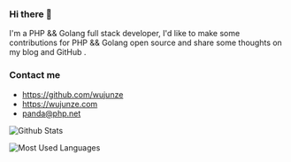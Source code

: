 ### Hi there 👋

<!--
**wujunze/wujunze** is a ✨ _special_ ✨ repository because its `README.md` (this file) appears on your GitHub profile.

Here are some ideas to get you started:

- 🔭 I’m currently working on ...
- 🌱 I’m currently learning ...
- 👯 I’m looking to collaborate on ...
- 🤔 I’m looking for help with ...
- 💬 Ask me about ...
- 📫 How to reach me: ...
- 😄 Pronouns: ...
- ⚡ Fun fact: ...
-->


I'm a PHP && Golang full stack developer, I'd like to make some contributions for  PHP && Golang open source and share some thoughts on my blog and GitHub .

### Contact me

- <https://github.com/wujunze>
- <https://wujunze.com>
- <panda@php.net>

![Github Stats](https://github-readme-stats.vercel.app/api?username=wujunze&show_icons=true&theme=dark&count_private=true)

![Most Used Languages](https://github-readme-stats.vercel.app/api/top-langs/?username=wujunze&theme=dark)
